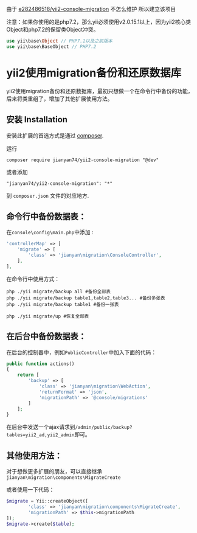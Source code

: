 
由于 [e282486518/yii2-console-migration](https://github.com/e282486518/yii2-console-migration) 不怎么维护 所以建立该项目


注意：如果你使用的是php7.2，那么yii必须使用v2.0.15.1以上，因为yii2核心类Object和php7.2的保留类Object冲突。

```php
use yii\base\Object // PHP7.1以及之前版本
use yii\base\BaseObject // PHP7.2
```

yii2使用migration备份和还原数据库
===========================
yii2使用migration备份和还原数据库，最初只想做一个在命令行中备份的功能，后来将类重组了，增加了其他扩展使用方法。


安装 Installation
------------

安装此扩展的首选方式是通过 [composer](http://getcomposer.org/download/).

运行

```
composer require jianyan74/yii2-console-migration "@dev"
```

或者添加

```
"jianyan74/yii2-console-migration": "*"
```

到 `composer.json` 文件的对应地方.


命令行中备份数据表：
-----

在```console\config\main.php```中添加  :

```php
'controllerMap' => [
    'migrate' => [
        'class' => 'jianyan\migration\ConsoleController',
    ],
],
```

在命令行中使用方式：
```
php ./yii migrate/backup all #备份全部表
php ./yii migrate/backup table1,table2,table3... #备份多张表
php ./yii migrate/backup table1 #备份一张表

php ./yii migrate/up #恢复全部表
```

在后台中备份数据表：
-----
在后台的控制器中，例如```PublicController```中加入下面的代码：
```php
public function actions()
{
    return [
        'backup' => [
            'class' => 'jianyan\migration\WebAction',
            'returnFormat' => 'json',
            'migrationPath' => '@console/migrations'
        ]
    ];
}
```
在后台中发送一个ajax请求到```/admin/public/backup?tables=yii2_ad,yii2_admin```即可。

其他使用方法：
-----

对于想做更多扩展的朋友，可以直接继承```jianyan\migration\components\MigrateCreate```

或者使用一下代码：
```php
$migrate = Yii::createObject([
        'class' => 'jianyan\migration\components\MigrateCreate',
        'migrationPath' => $this->migrationPath
]);
$migrate->create($table);
```
